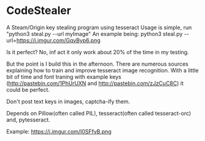 # CodeStealer
A Steam/Origin key stealing program using tesseract
Usage is simple, run "python3 steal.py --url myImage"
An example being:
python3 steal.py --url=https://i.imgur.com/GqvByp6.png

Is it perfect? No, inf act it only work about 20% of the time in my testing.

But the point is I build this in the afternoon.
There are numerous sources explaining how to train and improve tesseract image recognition.
With a little bit of time and font traning with example keys (http://pastebin.com/1PhUrUXN and http://pastebin.com/zJzCuC8C) it could be perfect.

Don't post text keys in images, captcha-ify them.

Depends on Pillow(often called PIL), tesseract(often called tesseract-orc) and, pytesseract.

Example: https://i.imgur.com/I0SFfvB.png
